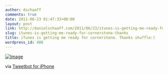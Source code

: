 ```yaml
---
author: dschaaff
comments: true
date: 2011-06-23 01:47:33+00:00
layout: post
link: http://danielschaaff.com/2011/06/23/itunes-is-getting-me-ready-for-cornerstone-thanks/
slug: itunes-is-getting-me-ready-for-cornerstone-thanks
title: iTunes is getting me ready for cornerstone. Thanks shuffle:)
wordpress_id: 486
---
```


[![Image](http://posterous.com/getfile/files.posterous.com/danielschaaff/tAausjfnFfjdCzpwxcCpnHGsBwixHBvIyeppubtFIguAjBppffIAlAEebEfa/image.jpg.scaled500.jpg)](http://posterous.com/getfile/files.posterous.com/danielschaaff/tAausjfnFfjdCzpwxcCpnHGsBwixHBvIyeppubtFIguAjBppffIAlAEebEfa/image.jpg.scaled1000.jpg)

  

via [Tweetbot for iPhone](http://tapbots.com/tweetbot)
